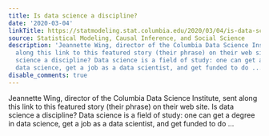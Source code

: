 ```yaml
---
title: Is data science a discipline?
date: '2020-03-04'
linkTitle: https://statmodeling.stat.columbia.edu/2020/03/04/is-data-science-a-discipline/
source: Statistical Modeling, Causal Inference, and Social Science
description: 'Jeannette Wing, director of the Columbia Data Science Institute, sent
  along this link to this featured story (their phrase) on their web site. Is data
  science a discipline? Data science is a field of study: one can get a degree in
  data science, get a job as a data scientist, and get funded to do ...'
disable_comments: true
---
```

Jeannette Wing, director of the Columbia Data Science Institute, sent along this link to this featured story (their phrase) on their web site. Is data science a discipline? Data science is a field of study: one can get a degree in data science, get a job as a data scientist, and get funded to do ...